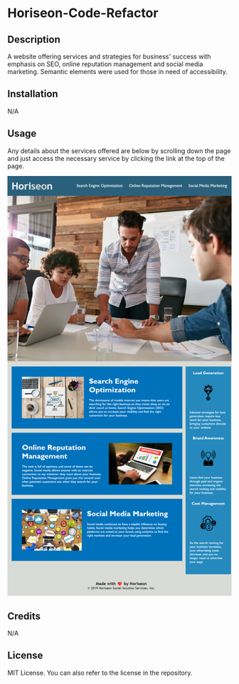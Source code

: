 # Horiseon-Code-Refactor

## Description

A website offering services and strategies for business' success with emphasis on SEO, online reputation management and social media marketing. 
Semantic elements were used for those in need of accessibility.

## Installation

N/A

## Usage

Any details about the services offered are below by scrolling down the page and just access the necessary service by clicking the link at the top of the page.

![website screenshot)](assets/images/127.0.0.1_5500_horiseon-code-refactor_index.html.png)


## Credits

N/A

## License

MIT License. You can also refer to the license in the repository.
